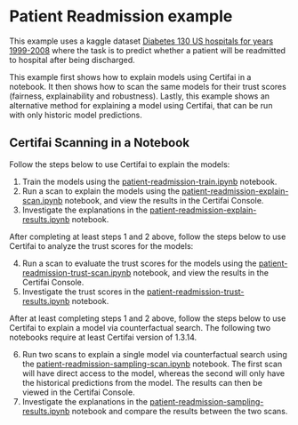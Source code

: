 # Patient Readmission example

This example uses a kaggle dataset [Diabetes 130 US hospitals for years 1999-2008](https://www.kaggle.com/brandao/diabetes) where the task is to predict whether a patient will be readmitted to hospital after being discharged.

This example first shows how to explain models using Certifai in a notebook.
It then shows how to scan the same models for their trust scores
(fairness, explainability and robustness). Lastly, this example shows an alternative
method for explaining a model using Certifai, that can be run with only historic model predictions.

## Certifai Scanning in a Notebook

Follow the steps below to use Certifai to explain the models:

1. Train the models using the [patient-readmission-train.ipynb](patient-readmission-train.ipynb) notebook.
2. Run a scan to explain the models using the [patient-readmission-explain-scan.ipynb](patient-readmission-explain-scan.ipynb) notebook, and view the results in the Certifai Console.
3. Investigate the explanations in the [patient-readmission-explain-results.ipynb](patient-readmission-explain-results.ipynb) notebook.

After completing at least steps 1 and 2 above, follow the steps below to use
Certifai to analyze the trust scores for the models:

4. Run a scan to evaluate the trust scores for the models using the [patient-readmission-trust-scan.ipynb](patient-readmission-trust-scan.ipynb) notebook, and view the results in the Certifai Console.
5. Investigate the trust scores in the [patient-readmission-trust-results.ipynb](patient-readmission-trust-results.ipynb) notebook.

After at least completing steps 1 and 2 above, follow the steps below to use
Certifai to explain a model via counterfactual search. The following two notebooks require at least Certifai version of 1.3.14.

6. Run two scans to explain a single model via counterfactual search using the [patient-readmission-sampling-scan.ipynb](patient-readmission-sampling-scan.ipynb) notebook. The first scan will have direct access to the model, whereas the second will only have the historical predictions from the model. The results can then be viewed in the Certifai Console.
7. Investigate the explanations in the [patient-readmission-sampling-results.ipynb](patient-readmission-sampling-results.ipynb) notebook and compare the results between the two scans.
